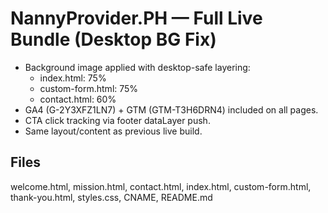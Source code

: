 # NannyProvider.PH — Full Live Bundle (Desktop BG Fix)

- Background image applied with desktop-safe layering:
  - index.html: 75%
  - custom-form.html: 75%
  - contact.html: 60%
- GA4 (G-2Y3XFZ1LN7) + GTM (GTM-T3H6DRN4) included on all pages.
- CTA click tracking via footer dataLayer push.
- Same layout/content as previous live build.

## Files
welcome.html, mission.html, contact.html, index.html, custom-form.html, thank-you.html, styles.css, CNAME, README.md
